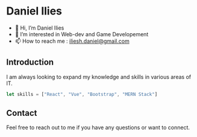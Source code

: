 # Daniel Ilies

- 👋 Hi, I’m Daniel Ilies
- 👀 I’m interested in Web-dev and Game Developement
- 📫 How to reach me : iliesh.daniel@gmail.com

## Introduction

I am always looking to expand my knowledge and skills in various areas of IT.

```javascript
let skills = ["React", "Vue", "Bootstrap", "MERN Stack"]
```

## Contact
Feel free to reach out to me if you have any questions or want to connect.

<!---
RocketChamp/RocketChamp is a ✨ special ✨ repository because its `README.md` (this file) appears on your GitHub profile.
You can click the Preview link to take a look at your changes.
--->
